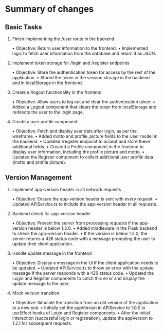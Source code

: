 # Summary of changes

## Basic Tasks

1. Finish implementing the /user route in the backend

	•	Objective: Return user information to the frontend.
	•	Implemented logic to fetch user information from the database and return it as JSON.

2. Implement token storage for /login and /register endpoints

	•	Objective: Store the authentication token for access by the rest of the application.
	•	Stored the token in the session storage in the backend and in localStorage in the frontend.

3. Create a /logout functionality in the frontend

	•	Objective: Allow users to log out and clear the authentication token.
	•	Added a Logout component that clears the token from localStorage and redirects the user to the login page.

4. Create a user profile component

	•	Objective: Fetch and display user data after login, as per the wireframe.
	•	Added motto and profile_picture fields to the User model in the backend.
	•	Updated /register endpoint to accept and store these additional fields.
	•	Created a Profile component in the frontend to display user information, including the profile picture and motto.
	•	Updated the Register component to collect additional user profile data (motto and profile picture).

## Version Management

1. Implement app-version header in all network requests

	•	Objective: Ensure the app-version header is sent with every request.
	•	Updated APIService.ts to include the app-version header in all requests.

2. Backend check for app-version header

	•	Objective: Prevent the server from processing requests if the app-version header is below 1.2.0.
	•	Added middleware in the Flask backend to check the app-version header.
	•	If the version is below 1.2.0, the server returns a 426 status code with a message prompting the user to update their client application.

3. Handle update message in the frontend

	•	Objective: Display a message in the UI if the client application needs to be updated.
	•	Updated APIService.ts to throw an error with the update message if the server responds with a 426 status code.
	•	Updated the Login and Register components to catch this error and display the update message to the user.

4. Mock version transition

	•	Objective: Simulate the transition from an old version of the application to a new one.
	•	Initially set the appVersion in APIService to 1.0.0 in useEffect hooks of Login and Register components.
	•	After the initial interaction (successful login or registration), update the appVersion to 1.2.1 for subsequent requests.

